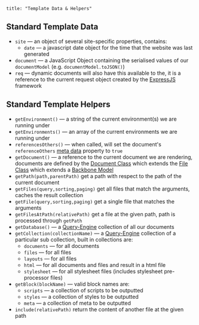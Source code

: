 ```
title: "Template Data & Helpers"
```

## Standard Template Data

- `site` &mdash; an object of several site-specific properties, contains:
	- `date` &mdash; a javascript date object for the time that the website was last generated
- `document` &mdash; a JavaScript Object containing the serialised values of our `documentModel` (e.g. `documentModel.toJSON()`)
- `req` &mdash; dynamic documents will also have this available to the, it is a reference to the current request object created by the [ExpressJS](http://expressjs.com/) framework

## Standard Template Helpers

- `getEnvironment()` &mdash; a string of the current environment(s) we are running under
- `getEnvironments()` &mdash; an array of the current environments we are running under
- `referencesOthers()` &mdash; when called, will set the document's `referenceOthers` [meta data](/docpad/meta-data) property to `true`
- `getDocument()` &mdash; a reference to the current document we are rendering, documents are defined by the [Document Class](https://github.com/bevry/docpad/blob/master/src/lib/models/document.coffee) which extends the [File Class](https://github.com/bevry/docpad/blob/master/src/lib/models/file.coffee) which extends a [Backbone Model](http://documentcloud.github.com/backbone/#Model)
- `getPath(path,parentPath)` get a path with respect to the path of the current document
- `getFiles(query,sorting,paging)` get all files that match the arguments, caches the result collection
- `getFile(query,sorting,paging)` get a single file that matches the arguments
- `getFilesAtPath(relativePath)` get a file at the given path, path is processed through `getPath`
- `getDatabase()` &mdash; a [Query-Engine](https://github.com/bevry/query-engine) collection of all our documents
- `getCollection(collectionName)` &mdash; a [Query-Engine](https://github.com/bevry/query-engine) collection of a particular sub collection, built in collections are:
	- `documents` &mdash; for all documents
	- `files` &mdash; for all files
	- `layouts` &mdash; for all files
	- `html` &mdash; for all documents and files and result in a html file
	- `stylesheet` &mdash; for all stylesheet files (includes stylesheet pre-processor files)
- `getBlock(blockName)` &mdash; valid block names are:
	- `scripts` &mdash; a collection of scripts to be outputted
	- `styles` &mdash; a collection of styles to be outputted
	- `meta` &mdash; a collection of meta to be outputted
- `include(relativePath)` return the content of another file at the given path
